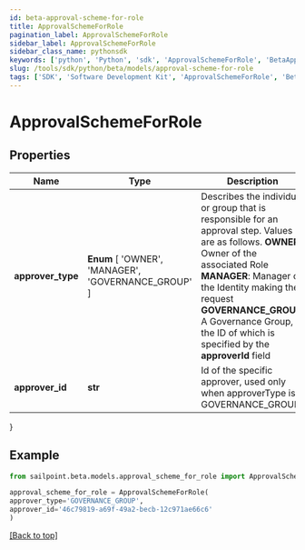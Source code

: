 ```yaml
---
id: beta-approval-scheme-for-role
title: ApprovalSchemeForRole
pagination_label: ApprovalSchemeForRole
sidebar_label: ApprovalSchemeForRole
sidebar_class_name: pythonsdk
keywords: ['python', 'Python', 'sdk', 'ApprovalSchemeForRole', 'BetaApprovalSchemeForRole'] 
slug: /tools/sdk/python/beta/models/approval-scheme-for-role
tags: ['SDK', 'Software Development Kit', 'ApprovalSchemeForRole', 'BetaApprovalSchemeForRole']
---
```


# ApprovalSchemeForRole


## Properties

Name | Type | Description | Notes
------------ | ------------- | ------------- | -------------
**approver_type** |  **Enum** [  'OWNER',    'MANAGER',    'GOVERNANCE_GROUP' ] | Describes the individual or group that is responsible for an approval step. Values are as follows.  **OWNER**: Owner of the associated Role  **MANAGER**: Manager of the Identity making the request  **GOVERNANCE_GROUP**: A Governance Group, the ID of which is specified by the **approverId** field | [optional] 
**approver_id** | **str** | Id of the specific approver, used only when approverType is GOVERNANCE_GROUP | [optional] 
}

## Example

```python
from sailpoint.beta.models.approval_scheme_for_role import ApprovalSchemeForRole

approval_scheme_for_role = ApprovalSchemeForRole(
approver_type='GOVERNANCE_GROUP',
approver_id='46c79819-a69f-49a2-becb-12c971ae66c6'
)

```
[[Back to top]](#) 

